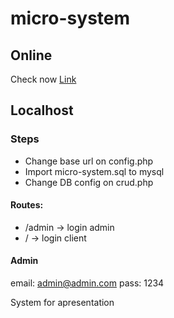 # micro-system

## Online

Check now
[Link](https://micro-system.herokuapp.com "Micro System")

## Localhost
### Steps

- Change base url on config.php
- Import micro-system.sql to mysql
- Change DB config on crud.php

#### Routes:
- /admin -> login admin
- / -> login client

#### Admin
email: admin@admin.com
pass: 1234


System for apresentation
